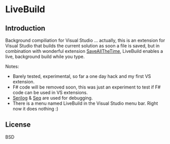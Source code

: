 # LiveBuild

## Introduction 

Background compiliation for Visual Studio ... actually, this is an extension for Visual Studio that builds the current solution as soon a file is saved, but in combination with wonderful extension [SaveAllTheTime](https://visualstudiogallery.msdn.microsoft.com/ee676c7f-83e8-4ef8-87ab-22a95ae8f1d4), LiveBuild enables a live, background build while you type.

Notes:

- Barely tested, experimental, so far a one day hack and my first VS extension.
- F# code will be removed soon, this was just an experiment to test if F# code can be used in VS extensions.
- [Serilog](http://serilog.net/) & [Seq](https://getseq.net/) are used for debugging.
- There is a menu named LiveBuild in the Visual Studio menu bar. Right now it does nothing :)

## License

BSD

